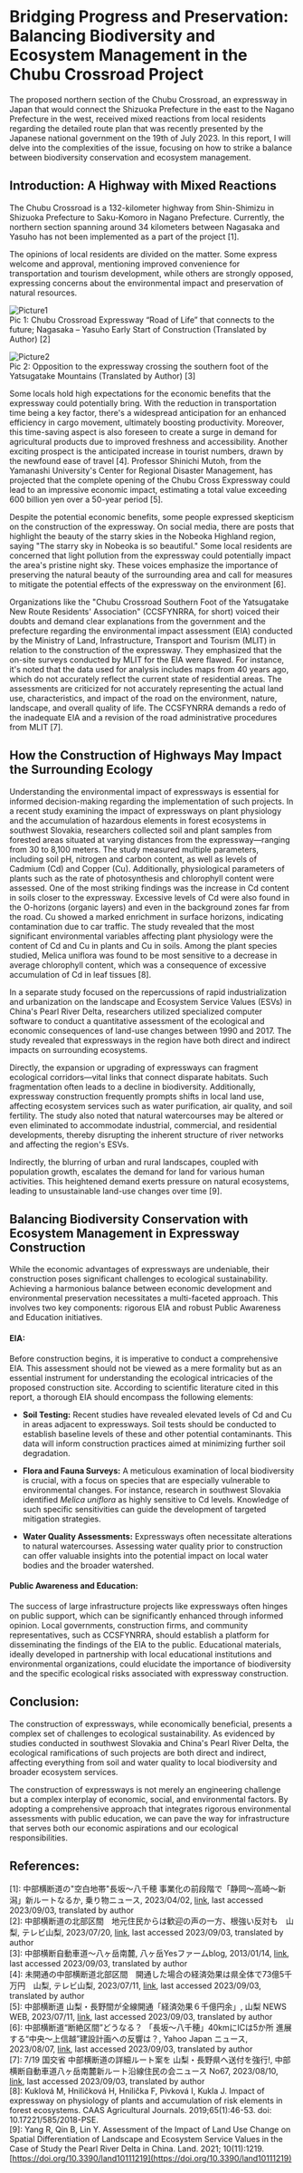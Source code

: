 # Bridging Progress and Preservation: Balancing Biodiversity and Ecosystem Management in the Chubu Crossroad Project

The proposed northern section of the Chubu Crossroad, an expressway in Japan that would connect the Shizuoka Prefecture in the east to the Nagano Prefecture in the west, received mixed reactions from local residents regarding the detailed route plan that was recently presented by the Japanese national government on the 19th of July 2023. In this report, I will delve into the complexities of the issue, focusing on how to strike a balance between biodiversity conservation and ecosystem management.

## Introduction: A Highway with Mixed Reactions
The Chubu Crossroad is a 132-kilometer highway from Shin-Shimizu in Shizuoka Prefecture to Saku-Komoro in Nagano Prefecture. Currently, the northern section spanning around 34 kilometers between Nagasaka and Yasuho has not been implemented as a part of the project [1].

The opinions of local residents are divided on the matter. Some express welcome and approval, mentioning improved convenience for transportation and tourism development, while others are strongly opposed, expressing concerns about the environmental impact and preservation of natural resources.

![Picture1](https://github.com/Damen-C/field-work/assets/112738658/cba21a27-f214-4fbf-994d-64d68f78e5d2)  
Pic 1: Chubu Crossroad Expressway “Road of Life” that connects to the future; Nagasaka – Yasuho Early Start of Construction (Translated by Author) [2]          

![Picture2](https://github.com/Damen-C/field-work/assets/112738658/d52efe35-a654-41aa-997c-5cca3cad394a)  
Pic 2: Opposition to the expressway crossing the southern foot of the Yatsugatake Mountains (Translated by Author) [3]  

Some locals hold high expectations for the economic benefits that the expressway could potentially bring. With the reduction in transportation time being a key factor, there's a widespread anticipation for an enhanced efficiency in cargo movement, ultimately boosting productivity. Moreover, this time-saving aspect is also foreseen to create a surge in demand for agricultural products due to improved freshness and accessibility. Another exciting prospect is the anticipated increase in tourist numbers, drawn by the newfound ease of travel [4]. Professor Shinichi Mutoh, from the Yamanashi University's Center for Regional Disaster Management, has projected that the complete opening of the Chubu Cross Expressway could lead to an impressive economic impact, estimating a total value exceeding 600 billion yen over a 50-year period [5].  

Despite the potential economic benefits, some people expressed skepticism on the construction of the expressway. On social media, there are posts that highlight the beauty of the starry skies in the Nobeoka Highland region, saying "The starry sky in Nobeoka is so beautiful." Some local residents are concerned that light pollution from the expressway could potentially impact the area's pristine night sky. These voices emphasize the importance of preserving the natural beauty of the surrounding area and call for measures to mitigate the potential effects of the expressway on the environment [6]. 

Organizations like the "Chubu Crossroad Southern Foot of the Yatsugatake New Route Residents' Association" (CCSFYNRRA, for short) voiced their doubts and demand clear explanations from the government and the prefecture regarding the environmental impact assessment (EIA) conducted by the Ministry of Land, Infrastructure, Transport and Tourism (MLIT) in relation to the construction of the expressway. They emphasized that the on-site surveys conducted by MLIT for the EIA were flawed. For instance, it's noted that the data used for analysis includes maps from 40 years ago, which do not accurately reflect the current state of residential areas. The assessments are criticized for not accurately representing the actual land use, characteristics, and impact of the road on the environment, nature, landscape, and overall quality of life. The CCSFYNRRA demands a redo of the inadequate EIA and a revision of the road administrative procedures from MLIT [7]. 

## How the Construction of Highways May Impact the Surrounding Ecology  
Understanding the environmental impact of expressways is essential for informed decision-making regarding the implementation of such projects. In a recent study examining the impact of expressways on plant physiology and the accumulation of hazardous elements in forest ecosystems in southwest Slovakia, researchers collected soil and plant samples from forested areas situated at varying distances from the expressway—ranging from 30 to 8,100 meters. The study measured multiple parameters, including soil pH, nitrogen and carbon content, as well as levels of Cadmium (Cd) and Copper (Cu). Additionally, physiological parameters of plants such as the rate of photosynthesis and chlorophyll content were assessed. One of the most striking findings was the increase in Cd content in soils closer to the expressway. Excessive levels of Cd were also found in the O-horizons (organic layers) and even in the background zones far from the road. Cu showed a marked enrichment in surface horizons, indicating contamination due to car traffic. The study revealed that the most significant environmental variables affecting plant physiology were the content of Cd and Cu in plants and Cu in soils. Among the plant species studied, Melica uniflora was found to be most sensitive to a decrease in average chlorophyll content, which was a consequence of excessive accumulation of Cd in leaf tissues [8].

In a separate study focused on the repercussions of rapid industrialization and urbanization on the landscape and Ecosystem Service Values (ESVs) in China's Pearl River Delta, researchers utilized specialized computer software to conduct a quantitative assessment of the ecological and economic consequences of land-use changes between 1990 and 2017. The study revealed that expressways in the region have both direct and indirect impacts on surrounding ecosystems.

Directly, the expansion or upgrading of expressways can fragment ecological corridors—vital links that connect disparate habitats. Such fragmentation often leads to a decline in biodiversity. Additionally, expressway construction frequently prompts shifts in local land use, affecting ecosystem services such as water purification, air quality, and soil fertility. The study also noted that natural watercourses may be altered or even eliminated to accommodate industrial, commercial, and residential developments, thereby disrupting the inherent structure of river networks and affecting the region's ESVs.

Indirectly, the blurring of urban and rural landscapes, coupled with population growth, escalates the demand for land for various human activities. This heightened demand exerts pressure on natural ecosystems, leading to unsustainable land-use changes over time [9].  

## Balancing Biodiversity Conservation with Ecosystem Management in Expressway Construction  
While the economic advantages of expressways are undeniable, their construction poses significant challenges to ecological sustainability. Achieving a harmonious balance between economic development and environmental preservation necessitates a multi-faceted approach. This involves two key components: rigorous EIA and robust Public Awareness and Education initiatives.

#### EIA:

Before construction begins, it is imperative to conduct a comprehensive EIA. This assessment should not be viewed as a mere formality but as an essential instrument for understanding the ecological intricacies of the proposed construction site. According to scientific literature cited in this report, a thorough EIA should encompass the following elements:

- **Soil Testing:** Recent studies have revealed elevated levels of Cd and Cu in areas adjacent to expressways. Soil tests should be conducted to establish baseline levels of these and other potential contaminants. This data will inform construction practices aimed at minimizing further soil degradation.
  
- **Flora and Fauna Surveys:** A meticulous examination of local biodiversity is crucial, with a focus on species that are especially vulnerable to environmental changes. For instance, research in southwest Slovakia identified *Melica uniflora* as highly sensitive to Cd levels. Knowledge of such specific sensitivities can guide the development of targeted mitigation strategies.

- **Water Quality Assessments:** Expressways often necessitate alterations to natural watercourses. Assessing water quality prior to construction can offer valuable insights into the potential impact on local water bodies and the broader watershed.

#### Public Awareness and Education:

The success of large infrastructure projects like expressways often hinges on public support, which can be significantly enhanced through informed opinion. Local governments, construction firms, and community representatives, such as CCSFYNRRA, should establish a platform for disseminating the findings of the EIA to the public. Educational materials, ideally developed in partnership with local educational institutions and environmental organizations, could elucidate the importance of biodiversity and the specific ecological risks associated with expressway construction.

## Conclusion:

The construction of expressways, while economically beneficial, presents a complex set of challenges to ecological sustainability. As evidenced by studies conducted in southwest Slovakia and China's Pearl River Delta, the ecological ramifications of such projects are both direct and indirect, affecting everything from soil and water quality to local biodiversity and broader ecosystem services.

The construction of expressways is not merely an engineering challenge but a complex interplay of economic, social, and environmental factors. By adopting a comprehensive approach that integrates rigorous environmental assessments with public education, we can pave the way for infrastructure that serves both our economic aspirations and our ecological responsibilities.

## References:

[1]: 中部横断道の"空白地帯"長坂～八千穂 事業化の前段階で「静岡～高崎～新潟」新ルートなるか, 乗り物ニュース, 2023/04/02, [link](https://trafficnews.jp/post/125181), last accessed 2023/09/03, translated by author  
[2]: 中部横断道の北部区間　地元住民からは歓迎の声の一方、根強い反対も　山梨, テレビ山梨, 2023/07/20, [link](https://newsdig.tbs.co.jp/articles/uty/614890?display=1), last accessed 2023/09/03, translated by author  
[3]: 中部横断自動車道～八ヶ岳南麓, 八ヶ岳Yesファームblog, 2013/01/14, [link](http://yes-farm-blog.dreamlog.jp/archives/51756201.html), last accessed 2023/09/03, translated by author  
[4]: 未開通の中部横断道北部区間　開通した場合の経済効果は県全体で73億5千万円　山梨, テレビ山梨, 2023/07/11, [link](https://newsdig.tbs.co.jp/articles/uty/596615?display=1), last accessed 2023/09/03, translated by author  
[5]: 中部横断道 山梨・長野間が全線開通「経済効果６千億円余」, 山梨 NEWS WEB, 2023/07/11, [link](https://www3.nhk.or.jp/lnews/kofu/20230711/1040020723.html), last accessed 2023/09/03, translated by author  
[6]: 中部横断道“断絶区間”どうなる？ 「長坂～八千穂」40kmにICは5か所 進展する“中央～上信越”建設計画への反響は？, Yahoo Japan ニュース, 2023/08/07, [link](https://news.yahoo.co.jp/articles/14265c9ca634a24f86df206d3070cae0dbc4b207), last accessed 2023/09/03, translated by author  
[7]: 7/19 国交省 中部横断道の詳細ルート案を 山梨・長野県へ送付を強行!, 中部横断自動車道八ヶ岳南麓新ルート沿線住民の会ニュース No67, 2023/08/10, [link](https://chubuoudando.sakura.ne.jp/news/news67.pdf), last accessed 2023/09/03, translated by author  
[8]: Kuklová M, Hniličková H, Hnilička F, Pivková I, Kukla J. Impact of expressway on physiology of plants and accumulation of risk elements in forest ecosystems. CAAS Agricultural Journals. 2019;65(1):46-53. doi: 10.17221/585/2018-PSE.  
[9]: Yang R, Qin B, Lin Y. Assessment of the Impact of Land Use Change on Spatial Differentiation of Landscape and Ecosystem Service Values in the Case of Study the Pearl River Delta in China. Land. 2021; 10(11):1219. [https://doi.org/10.3390/land10111219](https://doi.org/10.3390/land10111219)


